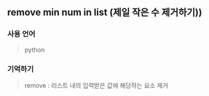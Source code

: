 ## remove min num in list (제일 작은 수 제거하기))

### 사용 언어
> python

### 기억하기
> remove : 리스트 내의 입력받은 값에 해당하는 요소 제거